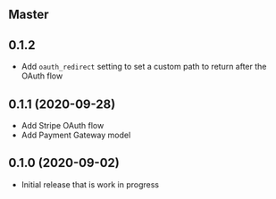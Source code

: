 ## Master

## 0.1.2

- Add `oauth_redirect` setting to set a custom path to return after the OAuth flow

## 0.1.1 (2020-09-28)

- Add Stripe OAuth flow
- Add Payment Gateway model

## 0.1.0 (2020-09-02)

- Initial release that is work in progress
